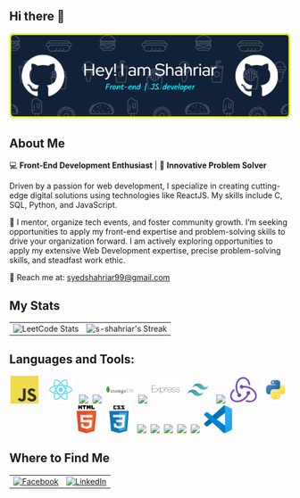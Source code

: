 ## Hi there 👋

<p align="center">
  <img src="./Shahriar.png" alt="Header"/>
</p>

## About Me

💻 **Front-End Development Enthusiast** | 🚀 **Innovative Problem Solver**

Driven by a passion for web development, I specialize in creating cutting-edge digital solutions using technologies like ReactJS. My skills include C, SQL, Python, and JavaScript.

🤝 I mentor, organize tech events, and foster community growth. I’m seeking opportunities to apply my front-end expertise and problem-solving skills to drive your organization forward. I am actively exploring opportunities to apply my extensive Web Development expertise, precise problem-solving skills, and steadfast work ethic.

📩 Reach me at: syedshahriar99@gmail.com

## My Stats

<table align="center">
  <tr>
    <td align="center">
      <img src="https://leetcard.jacoblin.cool/syedshahriar99?theme=dark&font=ABeeZee" alt="LeetCode Stats"/>
    </td>
    <td align="center">
      <img src="https://github-readme-streak-stats.herokuapp.com/?user=s-shahriar&theme=dark&hide_border=false" alt="s-shahriar's Streak"/>
    </td>
  </tr>
</table>

## Languages and Tools:

<div align="center">
  <img width=50px src="https://raw.githubusercontent.com/github/explore/06c46459f84207d9412e22a1a0c86e811e51e5a6/topics/javascript/javascript.png">&nbsp;&nbsp;&nbsp;
  <img width=50px src="https://raw.githubusercontent.com/github/explore/06c46459f84207d9412e22a1a0c86e811e51e5a6/topics/react/react.png">&nbsp;
  <img width=50px src="https://reactrouter.com/favicon-light.png">&nbsp;
  <img width=50px src="https://tanstack.com/images/ts-logo-shadow.svg">&nbsp;
  <img width=50px src="https://raw.githubusercontent.com/github/explore/06c46459f84207d9412e22a1a0c86e811e51e5a6/topics/mongodb/mongodb.png">&nbsp;
  <img width=50px src="https://seeklogo.com/images/N/nodejs-logo-FBE122E377-seeklogo.com.png">&nbsp;
  <img width=50px src="https://raw.githubusercontent.com/github/explore/06c46459f84207d9412e22a1a0c86e811e51e5a6/topics/express/express.png">&nbsp;
  <img width=50px src="https://raw.githubusercontent.com/github/explore/06c46459f84207d9412e22a1a0c86e811e51e5a6/topics/tailwind/tailwind.png">&nbsp;
  <img width=50px src="https://daisyui.com/favicon.ico">&nbsp;
  <img width=50px src="https://raw.githubusercontent.com/github/explore/06c46459f84207d9412e22a1a0c86e811e51e5a6/topics/redux/redux.png">&nbsp;
  <img width=50px src="https://raw.githubusercontent.com/github/explore/06c46459f84207d9412e22a1a0c86e811e51e5a6/topics/python/python.png">&nbsp;
  <img width=50px src="https://raw.githubusercontent.com/github/explore/06c46459f84207d9412e22a1a0c86e811e51e5a6/topics/html/html.png">&nbsp;
  <img width=50px src="https://raw.githubusercontent.com/github/explore/06c46459f84207d9412e22a1a0c86e811e51e5a6/topics/css/css.png">&nbsp;
  <img width=50px src="https://cdn.freebiesupply.com/logos/large/2x/eclipse-11-logo-png-transparent.png">&nbsp;
  <img width=50px src="https://upload.wikimedia.org/wikipedia/commons/1/18/C_Programming_Language.svg">&nbsp;
  <img width=50px src="https://brandslogos.com/wp-content/uploads/images/large/java-logo-1.png">&nbsp;
  <img width=50px src="https://upload.wikimedia.org/wikipedia/commons/thumb/5/5f/Windows_logo_-_2012.svg/2048px-Windows_logo_-_2012.svg.png">&nbsp;
  <img width=50px src="https://cdn-icons-png.flaticon.com/512/518/518713.png">&nbsp;
  <img width=50px src="https://raw.githubusercontent.com/github/explore/06c46459f84207d9412e22a1a0c86e811e51e5a6/topics/visual-studio-code/visual-studio-code.png">
</div>

## Where to Find Me

<table align="center">
  <tr>
    <td align="center">
      <a href="https://www.facebook.com/bin.omar.862852">
        <img src="https://img.shields.io/badge/Facebook-%231877F2.svg?&style=for-the-badge&logo=facebook&logoColor=white" alt="Facebook"/>
      </a>
    </td>
    <td align="center">
      <a href="https://www.linkedin.com/in/syed-shahriar/">
        <img src="https://img.shields.io/badge/LinkedIn-%230A66C2.svg?&style=for-the-badge&logo=linkedin&logoColor=white" alt="LinkedIn"/>
      </a>
    </td>
  </tr>
</table>
